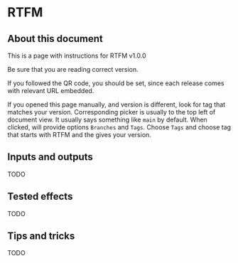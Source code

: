 # RTFM
## About this document
This is a page with instructions for RTFM v1.0.0

Be sure that you are reading correct version.

If you followed the QR code, you should be set, since each release comes with relevant URL embedded.

If you opened this page manually, and version is different, look for tag that matches your version. Corresponding picker is usually to the top left of document view. It usually says something like `main` by default. When clicked, will provide options `Branches` and `Tags`. Choose `Tags` and choose tag that starts with RTFM and the gives your version.

## Inputs and outputs
TODO

## Tested effects
TODO

## Tips and tricks
TODO
